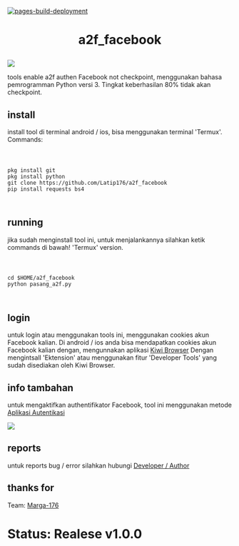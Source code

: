 [![pages-build-deployment](https://github.com/Latip176/a2f_facebook/actions/workflows/pages/pages-build-deployment/badge.svg?branch=main)](https://github.com/Latip176/a2f_facebook/actions/workflows/pages/pages-build-deployment)
<h1><p align="center">a2f_facebook</p></h1>
<p><img src="img/Screenshot_20220220-191538_Termux.jpg" /></p>
<p>tools enable a2f authen Facebook not checkpoint, menggunakan bahasa pemrogramman Python versi 3. Tingkat keberhasilan 80% tidak akan checkpoint.</p>
<h2>install</h2>
<p>install tool di terminal android / ios, bisa menggunakan terminal 'Termux'. Commands:</p>
<pre><code>
<p>
pkg install git
pkg install python
git clone https://github.com/Latip176/a2f_facebook
pip install requests bs4
</p>
</code></pre>
<h2>running</h2>
<p>jika sudah menginstall tool ini, untuk menjalankannya silahkan ketik commands di bawah! 'Termux' version.
<pre><code>
<p>
cd $HOME/a2f_facebook
python pasang_a2f.py
</p>
</code></pre>
<h2>login</h2>
<p>untuk login atau menggunakan tools ini, menggunakan cookies akun Facebook kalian. Di android / ios anda bisa mendapatkan cookies akun Facebook kalian dengan, mengunnakan aplikasi <a href="https://play.google.com/store/apps/details?id=com.kiwibrowser.browser">Kiwi Browser</a> Dengan mengintsall 'Ektension' atau menggunakan fitur 'Developer Tools' yang sudah disediakan oleh Kiwi Browser.</p>
<h2>info tambahan</h2>
<p>untuk mengaktifkan authentifikator Facebook, tool ini menggunakan metode <a href="https://play.google.com/store/apps/details?id=com.google.android.apps.authenticator2">Aplikasi Autentikasi</a></p>
<p><img src="img/Screenshot_20220220-190855_Kiwi Browser.jpg" /></p>
<h2>reports</h2>
<p>untuk reports bug / error silahkan hubungi <a href="https://wa.me/6283172566909">Developer / Author</a></p>
<h2>thanks for</h2>
<p>Team: <a href="https://github.com/Marga-176">Marga-176</a></p>
<h1>Status: Realese v1.0.0</h1>
